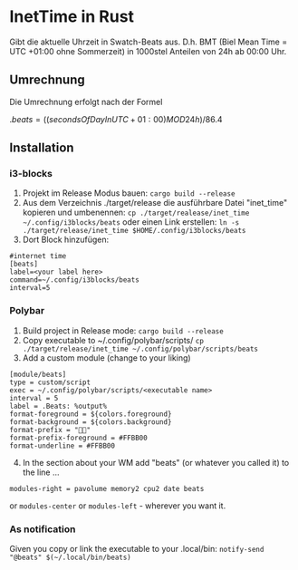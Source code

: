 # InetTime in Rust

Gibt die aktuelle Uhrzeit in Swatch-Beats aus.
D.h. BMT (Biel Mean Time = UTC +01:00 ohne Sommerzeit) in 1000stel Anteilen von 
24h ab 00:00 Uhr.

## Umrechnung

Die Umrechnung erfolgt nach der Formel

$.beats = ((secondsOfDayInUTC + 01:00) MOD 24h) / 86.4$

## Installation

### i3-blocks

1. Projekt im Release Modus bauen: `cargo build --release`
2. Aus dem Verzeichnis ./target/release die ausführbare Datei "inet_time" kopieren
   und umbenennen: `cp ./target/realease/inet_time ~/.config/i3blocks/beats` oder
   einen Link erstellen: `ln -s ./target/release/inet_time $HOME/.config/i3blocks/beats`
3. Dort Block hinzufügen:

```
#internet time
[beats]
label=<your label here>
command=~/.config/i3blocks/beats
interval=5
```

### Polybar

1. Build project in Release mode: `cargo build --release`
2. Copy executable to ~/.config/polybar/scripts/
   `cp ./target/release/inet_time ~/.config/polybar/scripts/beats`
3. Add a custom module (change to your liking)

```
[module/beats]
type = custom/script
exec = ~/.config/polybar/scripts/<executable name>
interval = 5
label = .Beats: %output%
format-foreground = ${colors.foreground}
format-background = ${colors.background}
format-prefix = ""
format-prefix-foreground = #FFBB00
format-underline = #FFBB00
```

4. In the section about your WM add "beats" (or whatever you called it) to the 
   line ...
```
modules-right = pavolume memory2 cpu2 date beats
```
or `modules-center` or `modules-left` - wherever you want it.

### As notification
Given you copy or link the executable to your .local/bin:
`notify-send "@beats" $(~/.local/bin/beats)`
